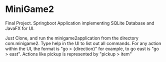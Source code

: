 # MiniGame2
Final Project.
Springboot Application implementing SQLite Database and JavaFX for UI.

Just Clone, and run the minigame2application from the directory com.minigame2.
Type help in the UI to list out all commands.
For any action within the UI, the format is "go > {direction}" for example, to go east is "go > east". Actions like pickup is represented by "pickup > item"
